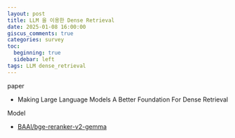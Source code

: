 ```yaml
---
layout: post
title: LLM 을 이용한 Dense Retrieval
date: 2025-01-08 16:00:00
giscus_comments: true
categories: survey
toc:
  beginning: true
  sidebar: left
tags: LLM dense_retrieval
---
```



paper
- Making Large Language Models A Better Foundation For Dense Retrieval

Model
- [BAAI/bge-reranker-v2-gemma](https://huggingface.co/BAAI/bge-reranker-v2-gemma)
